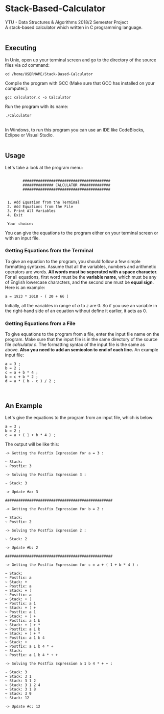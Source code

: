 # Stack-Based-Calculator
YTU - Data Structures & Algorithms 2018/2 Semester Project \
A stack-based calculator which written in C programming language.
<br/><br/>


## Executing
In Unix, open up your terminal screen and go to the directory of the source files via *cd* command:

```
cd /home/USERNAME/Stack-Based-Calculator
```

Compile the program with GCC (Make sure that GCC has installed on your computer.):
```
gcc calculator.c -o Calculator
```

Run the program with its name: 
```
./Calculator
```

<br/>
In Windows, to run this program you can use an IDE like CodeBlocks, Eclipse or Visual Studio.
<br/><br/>

## Usage

Let's take a look at the program menu:

```

        ########################################
        ############## CALCULATOR ##############
        ########################################


 1. Add Equation from the Terminal
 2. Add Equations from the File
 3. Print All Variables
 4. Exit

 Your choice:

```

You can give the equations to the program either on your terminal screen or with an input file. 

### Getting Equations from the Terminal

To give an equation to the program, you should follow a few simple formatting syntaxes. Assume that all the variables, numbers and arithmetic operators are words. **All words must be seperated with a space character.** For all equations, first word must be the **variable name**, which must be any of English lowercase characters, and the second one must be **equal sign**. Here is an example:

```
a = 1923 * 2018 - ( 20 + 66 )
```

Initially, all the variables in range of *a* to *z* are 0. So if you use an variable in the right-hand side of an equation without define it earlier, it acts as 0.

### Getting Equations from a File

To give equations to the program from a file, enter the input file name on the program. Make sure that the input file is in the same directory of the source file *calculator.c*. The formatting syntax of the input file is the same as above. **Also you need to add an semicolon to end of each line.** An example input file:

```
a = 3 ;
b = 2 ;
c = a + b * 4 ;
b = c + b * 2 ;
d = a * ( b - c ) / 2 ;
```
<br/>

## An Example

Let's give the equations to the program from an input file, which is below:

```
a = 3 ;
b = 2 ;
c = a + ( 1 + b * 4 ) ;
```

The output will be like this:

```
-> Getting the Postfix Expression for a = 3 :

~ Stack:
~ Postfix: 3

-> Solving the Postfix Expression 3 :

~ Stack: 3

-> Update #a: 3

#################################################

-> Getting the Postfix Expression for b = 2 :

~ Stack:
~ Postfix: 2

-> Solving the Postfix Expression 2 :

~ Stack: 2

-> Update #b: 2

#################################################

-> Getting the Postfix Expression for c = a + ( 1 + b * 4 ) :

~ Stack:
~ Postfix: a
~ Stack: +
~ Postfix: a
~ Stack: + (
~ Postfix: a
~ Stack: + (
~ Postfix: a 1
~ Stack: + ( +
~ Postfix: a 1
~ Stack: + ( +
~ Postfix: a 1 b
~ Stack: + ( + *
~ Postfix: a 1 b
~ Stack: + ( + *
~ Postfix: a 1 b 4
~ Stack: +
~ Postfix: a 1 b 4 * +
~ Stack:
~ Postfix: a 1 b 4 * + +

-> Solving the Postfix Expression a 1 b 4 * + + :

~ Stack: 3
~ Stack: 3 1
~ Stack: 3 1 2
~ Stack: 3 1 2 4
~ Stack: 3 1 8
~ Stack: 3 9
~ Stack: 12

-> Update #c: 12
```
